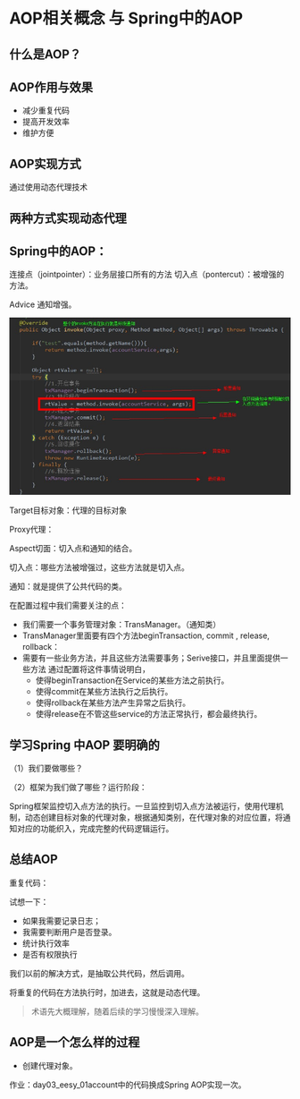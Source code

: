 # AOP相关概念  与  Spring中的AOP

## 什么是AOP？

## AOP作用与效果
- 减少重复代码
- 提高开发效率
- 维护方便

## AOP实现方式
通过使用动态代理技术

## 两种方式实现动态代理

## Spring中的AOP：
连接点（jointpointer）：业务层接口所有的方法
切入点（pontercut）：被增强的方法。

Advice 通知增强。

![image-20200326084244779](Untitled.assets/image-20200326084244779.png)

Target目标对象：代理的目标对象

Proxy代理：

Aspect切面：切入点和通知的结合。

切入点：哪些方法被增强过，这些方法就是切入点。

通知：就是提供了公共代码的类。

在配置过程中我们需要关注的点：
- 我们需要一个事务管理对象：TransManager。（通知类）
- TransManager里面要有四个方法beginTransaction, commit , release, rollback：	 
-  需要有一些业务方法，并且这些方法需要事务；Serive接口，并且里面提供一些方法
 通过配置将这件事情说明白，
	- 使得beginTransaction在Service的某些方法之前执行。
	- 使得commit在某些方法执行之后执行。
	- 使得rollback在某些方法产生异常之后执行。
	- 使得release在不管这些service的方法正常执行，都会最终执行。


## 学习Spring  中AOP 要明确的
（1）我们要做哪些？

（2）框架为我们做了哪些？运行阶段：

​	Spring框架监控切入点方法的执行。一旦监控到切入点方法被运行，使用代理机制，动态创建目标对象的代理对象，根据通知类别，在代理对象的对应位置，将通知对应的功能织入，完成完整的代码逻辑运行。


## 总结AOP

重复代码：

试想一下：

- 如果我需要记录日志；
- 我需要判断用户是否登录。
- 统计执行效率
- 是否有权限执行

我们以前的解决方式，是抽取公共代码，然后调用。

将重复的代码在方法执行时，加进去，这就是动态代理。

> 术语先大概理解，随着后续的学习慢慢深入理解。

## AOP是一个怎么样的过程

- 创建代理对象。

作业：day03_eesy_01account中的代码换成Spring AOP实现一次。